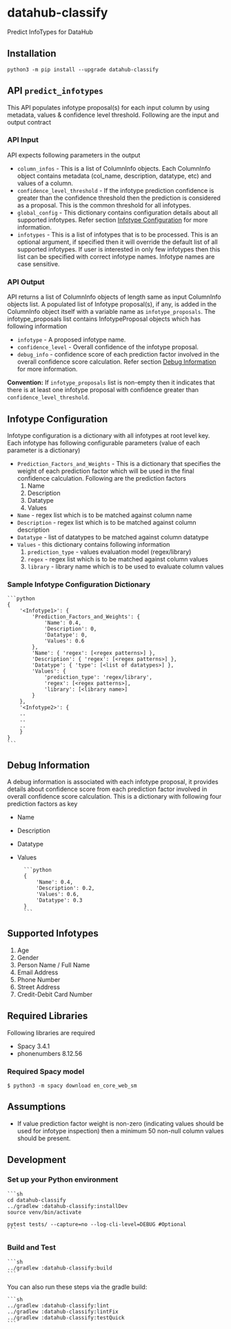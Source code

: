 # datahub-classify

Predict InfoTypes for DataHub

## Installation

`python3 -m pip install --upgrade datahub-classify`

## API `predict_infotypes`

This API populates infotype proposal(s) for each input column by using metadata, values & confidence level threshold. Following are the input and output contract

### API Input

API expects following parameters in the output

- `column_infos` - This is a list of ColumnInfo objects. Each ColumnInfo object contains metadata (col_name, description, datatype, etc) and values of a column.
- `confidence_level_threshold` - If the infotype prediction confidence is greater than the confidence threshold then the prediction is considered as a proposal. This is the common threshold for all infotypes.
- `global_config` - This dictionary contains configuration details about all supported infotypes. Refer section [Infotype Configuration](#infotype-configuration) for more information.
- `infotypes` - This is a list of infotypes that is to be processed. This is an optional argument, if specified then it will override the default list of all supported infotypes. If user is interested in only few infotypes then this list can be specified with correct infotype names. Infotype names are case sensitive.

### API Output

API returns a list of ColumnInfo objects of length same as input ColumnInfo objects list. A populated list of Infotype proposal(s), if any, is added in the ColumnInfo object itself with a variable name as `infotype_proposals`. The infotype_proposals list contains InfotypeProposal objects which has following information

- `infotype` - A proposed infotype name.
- `confidence_level` - Overall confidence of the infotype proposal.
- `debug_info` - confidence score of each prediction factor involved in the overall confidence score calculation. Refer section [Debug Information](#debug-information) for more information.

**Convention:**
If `infotype_proposals` list is non-empty then it indicates that there is at least one infotype proposal with confidence greater than `confidence_level_threshold`.

## Infotype Configuration

Infotype configuration is a dictionary with all infotypes at root level key. Each infotype has following configurable parameters (value of each parameter is a dictionary)

- `Prediction_Factors_and_Weights` - This is a dictionary that specifies the weight of each prediction factor which will be used in the final confidence calculation. Following are the prediction factors
  1. Name
  2. Description
  3. Datatype
  4. Values
- `Name` - regex list which is to be matched against column name
- `Description` - regex list which is to be matched against column description
- `Datatype` - list of datatypes to be matched against column datatype
- `Values` - this dictionary contains following information
  1. `prediction_type` - values evaluation model (regex/library)
  2. `regex` - regex list which is to be matched against column values
  3. `library` - library name which is to be used to evaluate column values

### Sample Infotype Configuration Dictionary

    ```python
    {
        '<Infotype1>': {
            'Prediction_Factors_and_Weights': {
                'Name': 0.4,
                'Description': 0,
                'Datatype': 0,
                'Values': 0.6
            },
            'Name': { 'regex': [<regex patterns>] },
            'Description': { 'regex': [<regex patterns>] },
            'Datatype': { 'type': [<list of datatypes>] },
            'Values': {
                'prediction_type': 'regex/library',
                'regex': [<regex patterns>],
                'library': [<library name>]
            }
        },
        '<Infotype2>': {
        ..
        ..
        ..
        }
    }
    ```

## Debug Information

A debug information is associated with each infotype proposal, it provides details about confidence score from each prediction factor involved in overall confidence score calculation. This is a dictionary with following four prediction factors as key

- Name
- Description
- Datatype
- Values

        ```python
        {
            'Name': 0.4,
            'Description': 0.2,
            'Values': 0.6,
            'Datatype': 0.3
        }
        ```

## Supported Infotypes

1. Age
2. Gender
3. Person Name / Full Name
4. Email Address
5. Phone Number
6. Street Address
7. Credit-Debit Card Number

## Required Libraries

Following libraries are required

- Spacy 3.4.1
- phonenumbers 8.12.56

### Required Spacy model

`$ python3 -m spacy download en_core_web_sm`

## Assumptions

- If value prediction factor weight is non-zero (indicating values should be used for infotype inspection) then a minimum 50 non-null column values should be present.

## Development

### Set up your Python environment

    ```sh
    cd datahub-classify
    ../gradlew :datahub-classify:installDev
    source venv/bin/activate

    pytest tests/ --capture=no --log-cli-level=DEBUG #Optional
    ```

### Build and Test

    ```sh
    ../gradlew :datahub-classify:build
    ```

You can also run these steps via the gradle build:

    ```sh
    ../gradlew :datahub-classify:lint
    ../gradlew :datahub-classify:lintFix
    ../gradlew :datahub-classify:testQuick
    ```
